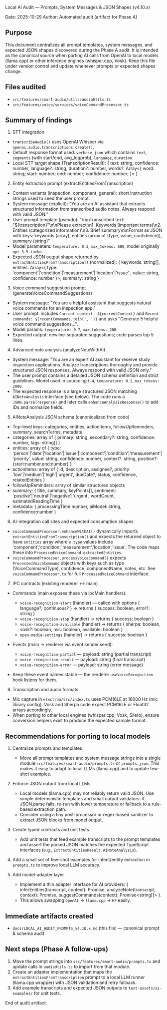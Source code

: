 Local AI Audit — Prompts, System Messages & JSON Shapes (v4.10.x)

Date: 2025-10-29
Author: Automated audit (artifact for Phase A)

Purpose
-------
This document centralizes all prompt templates, system messages, and expected JSON shapes discovered during the Phase A audit. It is intended as the canonical source when porting AI calls from OpenAI to local models (llama.cpp) or other inference engines (whisper.cpp, Vosk). Keep this file under version control and update whenever prompts or expected shapes change.

Files audited
-----------
- `src/features/smart-audio/utils/audioUtils.ts`
- `src/features/voice/services/voiceCommandProcessor.ts`

Summary of findings
-------------------
1) STT integration
  - `transcribeAudio()` uses OpenAI Whisper via `openai.audio.transcriptions.create()`.
  - Default response format used: `verbose_json` which contains `text`, `segments` (with start/end, avg_logprob), `language`, `duration`.
  - Local STT target shape (TranscriptionResult):
    {
      text: string,
      confidence: number,
      language?: string,
      duration?: number,
      words?: Array<{ word: string; start: number; end: number; confidence: number; }>
    }

2) Entity extraction prompt (extractEntitiesFromTranscription)
  - Context variants (inspection, component, general): short instruction strings used to seed the user prompt.
  - System message (explicit):
    "You are an AI assistant that extracts structured information from transcribed audio notes. Always respond with valid JSON."
  - User prompt template (pseudo):
    "<context prompt>\n\nTranscribed text: \"${transcription}\"\n\nPlease extract:\n1. Keywords (important terms)\n2. Entities (categorized information)\n3. Brief summary\n\nFormat as JSON with keys: keywords (array), entities (array of {type, value, confidence}), summary (string)"
  - Model parameters: `temperature: 0.3`, `max_tokens: 500`, model originally `gpt-3.5-turbo`.
  - Expected JSON output shape returned by `extractEntitiesFromTranscription()` (normalized):
    {
      keywords: string[],
      entities: Array<{ type: 'component'|'condition'|'measurement'|'location'|'issue' , value: string, confidence: number }>,
      summary: string
    }

3) Voice command suggestion prompt (generateVoiceCommandSuggestions)
  - System message: "You are a helpful assistant that suggests natural voice commands for an inspection app."
  - User prompt: includes `Current context: ${currentContext}` and `Recent commands: ${recentCommands.join(', ')}` and asks "Generate 5 helpful voice command suggestions...".
  - Model params: `temperature: 0.7`, `max_tokens: 200`.
  - Expected output: newline-separated suggestions; code parses top 5 lines.

4) Advanced note analysis (analyzeNoteWithAI)
  - System message: "You are an expert AI assistant for reserve study inspection applications. Analyze transcriptions thoroughly and provide structured JSON responses. Always respond with valid JSON only."
  - The user prompt contains a detailed JSON schema definition and strict guidelines. Model used in source: `gpt-4`, `temperature: 0.2`, `max_tokens: 2000`.
  - The expected response is a large structured JSON matching `AINoteAnalysis` interface (see below). The code runs a `JSON.parse(response)` and later calls `enhanceAnalysisResponse()` to add IDs and normalize fields.

5) AINoteAnalysis JSON schema (canonicalized from code)
  - Top-level keys: categories, entities, actionItems, followUpReminders, summary, searchTerms, metadata
  - categories: array of { primary: string, secondary?: string, confidence: number, tags: string[] }
  - entities: array of { type: 'person'|'date'|'location'|'issue'|'component'|'condition'|'measurement'|'priority', value: string, confidence: number, context?: string, position?: {start:number,end:number} }
  - actionItems: array of { id, description, assignee?, priority: 'low'|'medium'|'high'|'urgent', dueDate?, status, confidence, relatedEntities }
  - followUpReminders: array of similar structured objects
  - summary: { title, summary, keyPoints[], sentiment: 'positive'|'neutral'|'negative'|'urgent', wordCount, estimatedReadingTime }
  - metadata: { processingTime:number, aiModel: string, confidence:number }

6) AI-integration call sites and expected consumption shapes
  - `voiceCommandProcessor.enhanceWithAI()` dynamically imports `extractEntitiesFromTranscription()` and expects the returned object to have `entities` array where `e.type` values include 'component','condition','measurement','location','issue'. The code maps these into `ProcessedVoiceCommand.extractedEntities`.
  - `voiceCommandProcessor.processVoiceCommand()` expects `ProcessedVoiceCommand` objects with keys such as type (VoiceCommandType), confidence, componentName, notes, etc. See `voiceCommandProcessor.ts` for full `ProcessedVoiceCommand` interface.

7) IPC contracts (existing renderer ↔ main)
  - Commands (main exposes these via ipcMain handlers):
    - `voice-recognition-start` (handler) — called with options { language?, continuous? } → returns { success: boolean, error?: string }
    - `voice-recognition-stop` (handler) → returns { success: boolean }
    - `voice-recognition-available` (handler) → returns { sherpa: boolean, vosk?: boolean, mic: boolean, available: boolean }
    - `open-media-settings` (handler) → returns { success: boolean }
  - Events (main → renderer via event.sender.send):
    - `voice-recognition-partial` — payload: string (partial transcript)
    - `voice-recognition-result` — payload: string (final transcript)
    - `voice-recognition-error` — payload: string (error message)

  - Keep these event names stable — the renderer `useVoiceRecognition` hook listens for them.

8) Transcription and audio formats
  - Mic capture in `electron/src/index.ts` uses PCM16LE at 16000 Hz (mic library config). Vosk and Sherpa code expect PCM16LE or Float32 arrays accordingly.
  - When porting to other local engines (whisper.cpp, Vosk, Silero), ensure conversion helpers exist to produce the expected sample format.

Recommendations for porting to local models
-----------------------------------------
1. Centralize prompts and templates
   - Move all prompt templates and system message strings into a single module `src/features/smart-audio/prompts.ts` or `prompts.json`. This makes it easy to adapt to local LLMs (llama.cpp) and to update few-shot examples.

2. Enforce JSON output from local LLMs
   - Local models (llama.cpp) may not reliably return valid JSON. Use simple deterministic templates and small output validators: if JSON.parse fails, re-run with lower temperature or fallback to a rule-based extraction path.
   - Consider using a tiny post-processor or regex-based sanitizer to extract JSON blocks from model output.

3. Create typed contracts and unit tests
   - Add unit tests that feed example transcripts to the prompt templates and assert the parsed JSON matches the expected TypeScript interfaces (e.g., `ExtractEntitiesResult`, `AINoteAnalysis`).

4. Add a small set of few-shot examples for intent/entity extraction in `prompts.ts` to improve local LLM accuracy.

5. Add model-adapter layer
   - Implement a thin adapter interface for AI providers: { inferEntities(transcript, context): Promise<ExtractEntitiesResult>, analyzeNote(transcript, context): Promise<AINoteAnalysis>, suggestCommands(context): Promise<string[]> }.
   - This allows swapping `OpenAI` → `llama.cpp` → `HF` easily.

Immediate artifacts created
--------------------------
- `docs/LOCAL_AI_AUDIT_PROMPTS_v4.10.x.md` (this file) — canonical prompt & schema audit

Next steps (Phase A follow-ups)
-------------------------------
1. Move the prompt strings into `src/features/smart-audio/prompts.ts` and update calls in `audioUtils.ts` to import from that module.
2. Create an adapter implementation that maps the `extractEntitiesFromTranscription` prompt to a local LLM runner (llama.cpp wrapper) with JSON validation and retry fallback.
3. Add example transcripts and expected JSON outputs to `test-assets/ai-examples/` for unit tests.

End of audit artifact.
